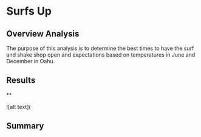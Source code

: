 # Surfs Up

## Overview Analysis

The purpose of this analysis is to determine the best times to have the surf and shake shop open and expectations based on temperatures in June and December in Oahu. 

## Results

**

![alt text](

## Summary 
